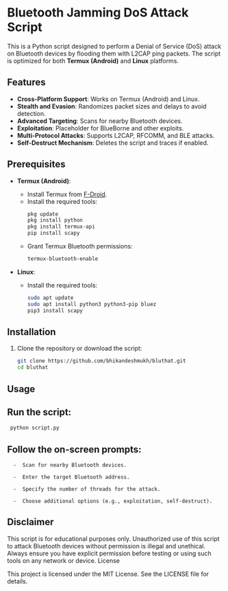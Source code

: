 # Bluetooth Jamming DoS Attack Script

This is a Python script designed to perform a Denial of Service (DoS) attack on Bluetooth devices by flooding them with L2CAP ping packets. The script is optimized for both **Termux (Android)** and **Linux** platforms.

## Features
- **Cross-Platform Support**: Works on Termux (Android) and Linux.
- **Stealth and Evasion**: Randomizes packet sizes and delays to avoid detection.
- **Advanced Targeting**: Scans for nearby Bluetooth devices.
- **Exploitation**: Placeholder for BlueBorne and other exploits.
- **Multi-Protocol Attacks**: Supports L2CAP, RFCOMM, and BLE attacks.
- **Self-Destruct Mechanism**: Deletes the script and traces if enabled.

## Prerequisites
- **Termux (Android)**:
  - Install Termux from [F-Droid](https://f-droid.org/en/packages/com.termux/).
  - Install the required tools:
    ```bash
    pkg update
    pkg install python
    pkg install termux-api
    pip install scapy
    ```
  - Grant Termux Bluetooth permissions:
    ```bash
    termux-bluetooth-enable
    ```

- **Linux**:
  - Install the required tools:
    ```bash
    sudo apt update
    sudo apt install python3 python3-pip bluez
    pip3 install scapy
    ```

## Installation
1. Clone the repository or download the script:
   ```bash
   git clone https://github.com/bhikandeshmukh/bluthat.git
   cd bluthat
   ```

## Usage
   ## Run the script:
   ```bash
    python script.py
   ```

## Follow the on-screen prompts:

      -  Scan for nearby Bluetooth devices.

      -  Enter the target Bluetooth address.

      -  Specify the number of threads for the attack.

      -  Choose additional options (e.g., exploitation, self-destruct).

## Disclaimer

This script is for educational purposes only. Unauthorized use of this script to attack Bluetooth devices without permission is illegal and unethical. Always ensure you have explicit permission before testing or using such tools on any network or device.
License

This project is licensed under the MIT License. See the LICENSE file for details.


